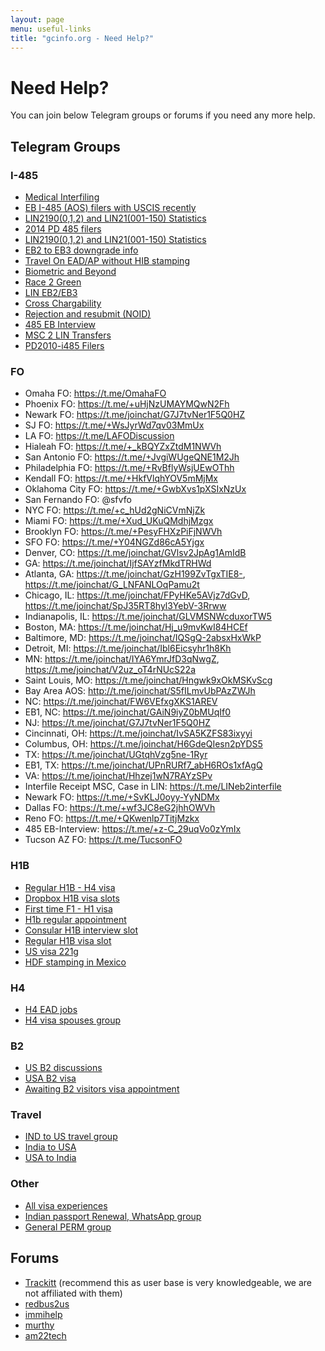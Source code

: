 ```yaml
---
layout: page
menu: useful-links
title: "gcinfo.org - Need Help?"
---
```


# Need Help?

You can join below Telegram groups or forums if you need any more help. 

## Telegram Groups

### I-485
- [Medical Interfiling]( https://t.me/joinchat/fdDJr7DwXTlhZDAx)
- [EB I-485 (AOS) filers with USCIS recently]( https://t.me/USCIS_EB_AOS)
- [LIN2190(0,1,2) and LIN21(001-150) Statistics]( https://t.me/joinchat/vxgxgfpD7RIxMTM5)
- [2014 PD 485 filers]( https://t.me/joinchat/_RHO9js2yMJlNTI5)
- [LIN2190(0,1,2) and LIN21(001-150) Statistics]( https://t.me/joinchat/vxgxgfpD7RIxMTM5)
- [EB2 to EB3 downgrade info]( https://t.me/LetUsTalkIt)
- [Travel On EAD/AP without HIB stamping]( https://t.me/EADAP)
- [Biometric and Beyond]( https://t.me/biometricgroup)
- [Race 2 Green]( https://t.me/joinchat/8GaGeS4eWzA4MDYx)
- [LIN EB2/EB3 ]( https://t.me/joinchat/z08CQZvm11oyNDRh)
- [Cross Chargability](https://t.me/joinchat/xqy0UeHl6BozZjBh)
- [Rejection and resubmit (NOID)]( https://t.me/joinchat/HM8DjBKKigeTRMJf)
- [485 EB Interview]( https://t.me/joinchat/Bm1M73rDbVY0Y2Qx)
- [MSC 2 LIN Transfers]( https://t.me/ms2ln)
- [PD2010-i485 Filers]( https://t.me/twenty10_2010_I485_Filers)

### FO
- Omaha FO: https://t.me/OmahaFO
- Phoenix FO: https://t.me/+uHjNzUMAYMQwN2Fh
- Newark FO: https://t.me/joinchat/G7J7tvNer1F5Q0HZ
- SJ FO: https://t.me/+WsJyrWd7qv03MmUx
- LA FO: https://t.me/LAFODiscussion
- Hialeah FO: https://t.me/+_kBQYZxZtdM1NWVh
- San Antonio FO: https://t.me/+JvgiWUgeQNE1M2Jh
- Philadelphia FO: https://t.me/+RvBflyWsjUEwOThh
- Kendall FO: https://t.me/+HkfVlqhYOV5mMjMx
- Oklahoma City FO: https://t.me/+GwbXvs1pXSIxNzUx
- San Fernando FO: @sfvfo
- NYC FO: https://t.me/+c_hUd2gNiCVmNjZk
- Miami FO: https://t.me/+Xud_UKuQMdhjMzgx
- Brooklyn FO: https://t.me/+PesyFHXzPiFjNWVh
- SFO FO: https://t.me/+Y04NGZd86cA5Yjgx
- Denver, CO: https://t.me/joinchat/GVlsv2JpAg1AmIdB
- GA: https://t.me/joinchat/IjfSAYzfMkdTRHWd
- Atlanta, GA: https://t.me/joinchat/GzH199ZvTgxTIE8-, https://t.me/joinchat/G_LNFANLOqPamu2t
- Chicago, IL: https://t.me/joinchat/FPyHKe5AVjz7dGvD, https://t.me/joinchat/SpJ35RT8hyl3YebV-3Rrww
- Indianapolis, IL: https://t.me/joinchat/GLVMSNWcduxorTW5
- Boston, MA: https://t.me/joinchat/Hj_u9mvKwI84HCEf
- Baltimore, MD: https://t.me/joinchat/IQSgQ-2absxHxWkP
- Detroit, MI: https://t.me/joinchat/Ibl6Eicsyhr1h8Kh
- MN: https://t.me/joinchat/IYA6YmrJfD3qNwgZ, https://t.me/joinchat/V2uz_oT4rNUcS22a
- Saint Louis, MO: https://t.me/joinchat/Hngwk9xOkMSKvScg
- Bay Area AOS: http://t.me/joinchat/S5fILmvUbPAzZWJh
- NC: https://t.me/joinchat/FW6VEfxgXKS1AREV
- EB1, NC: https://t.me/joinchat/GAiN9iyZ0bMUqIf0
- NJ: https://t.me/joinchat/G7J7tvNer1F5Q0HZ
- Cincinnati, OH: https://t.me/joinchat/IvSA5KZFS83ixyyi
- Columbus, OH: https://t.me/joinchat/H6GdeQIesn2pYDS5
- TX: https://t.me/joinchat/UGtqhVzg5ne-1Ryr
- EB1, TX: https://t.me/joinchat/UPnRURf7_abH6ROs1xfAgQ
- VA: https://t.me/joinchat/Hhzej1wN7RAYzSPv
- Interfile Receipt MSC, Case in LIN: https://t.me/LINeb2interfile
- Newark FO: https://t.me/+SvKLJ0oyy-YyNDMx
- Dallas FO: https://t.me/+wf3JC8eG2jhhOWVh
- Reno FO: https://t.me/+QKwenlp7TitjMzkx
- 485 EB-Interview: https://t.me/+z-C_29uqVo0zYmIx
- Tucson AZ FO: https://t.me/TucsonFO

### H1B
- [Regular H1B - H4 visa](	https://t.me/Regular_H1B_H4_VisaSlotsChecking)
- [Dropbox H1B visa slots](	https://t.me/joinchat/U7ZEg0687P2elB9-_er55Q)
- [First time F1 - H1 visa](	https://t.me/firsttimeh1stamping)
- [H1b regular appointment](	https://t.me/h1b_inperson_interview_or_EA)	
- [Consular H1B interview slot](	https://t.me/joinchat/HQiBShrAZzmibbCd)
- [Regular H1B visa slot](	https://t.me/joinchat/HQIMAnqCG3W8Wwy_)
- [US visa 221g](	https://t.me/usvisa_221g)
- [HDF stamping in Mexico](	https://t.me/joinchat/VTv8Z4E7VNp4L3pJ)

### H4
- [H4 EAD jobs]( https://t.me/H4ead)
- [H4 visa spouses group](	https://t.me/letshelpeachotherH4visa)

### B2
- [US B2 discussions]( https://t.me/joinchat/VIzshsG_oEgRYfoc)
- [USA B2 visa](	https://t.me/joinchat/IJ8PT5ZaLJsRYfoc)
- [Awaiting B2 visitors visa appointment](	https://t.me/joinchat/G0kAm43E-Lbfj1jh)

### Travel
- [IND to US travel group](	https://t.me/IndiaToUS)
- [India to USA](	https://t.me/joinchat/SNGZCw1HfbMxJXG0lmISiQ)
- [USA to India](	https://t.me/USA2India)

### Other
- [All visa experiences](https://t.me/us_visa_experiences)
- [Indian passport Renewal, WhatsApp group](https://chat.whatsapp.com/KTQUpACacXwDmS9WTJL1R9)				
- [General PERM group]( https://chat.whatsapp.com/D2hxKIonys19jeT8KXvdXZ)

## Forums
- [Trackitt](https://trackitt.com) (recommend this as user base is very knowledgeable, we are not affiliated with them) 
- [redbus2us](https://forum.redbus2us.com/)
- [immihelp](https://www.immihelp.com/forum/)
- [murthy](http://forum.murthy.com/)
- [am22tech](https://forum.am22tech.com)
